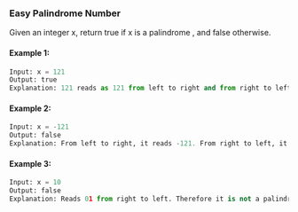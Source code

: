 ### Easy Palindrome Number
Given an integer x, return true if x is a 
palindrome
, and false otherwise.

#### Example 1:
```python
Input: x = 121
Output: true
Explanation: 121 reads as 121 from left to right and from right to left.
```
#### Example 2:
```python
Input: x = -121
Output: false
Explanation: From left to right, it reads -121. From right to left, it becomes 121-. Therefore it is not a palindrome.
```
#### Example 3:
```python
Input: x = 10
Output: false
Explanation: Reads 01 from right to left. Therefore it is not a palindrome.
```



